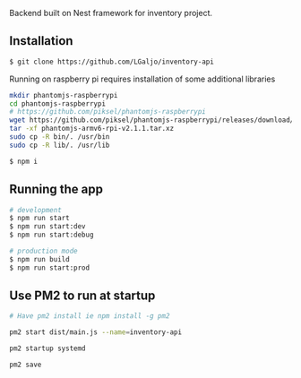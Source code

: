 Backend built on Nest framework for inventory project.

## Installation

```bash
$ git clone https://github.com/LGaljo/inventory-api
```

Running on raspberry pi requires installation of some additional libraries
```bash
mkdir phantomjs-raspberrypi
cd phantomjs-raspberrypi
# https://github.com/piksel/phantomjs-raspberrypi
wget https://github.com/piksel/phantomjs-raspberrypi/releases/download/v2.1.1-r/phantomjs-armv6-rpi-v2.1.1.tar.xz
tar -xf phantomjs-armv6-rpi-v2.1.1.tar.xz
sudo cp -R bin/. /usr/bin
sudo cp -R lib/. /usr/lib
```

```bash
$ npm i
```

## Running the app

```bash
# development
$ npm run start
$ npm run start:dev
$ npm run start:debug

# production mode
$ npm run build
$ npm run start:prod
```

## Use PM2 to run at startup
```bash
# Have pm2 install ie npm install -g pm2

pm2 start dist/main.js --name=inventory-api

pm2 startup systemd

pm2 save
```